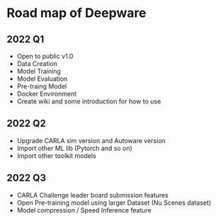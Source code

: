 # Road map of Deepware

## 2022 Q1

*  Open to public v1.0
  *  Data Creation
  *  Model Training
  *  Model Evaluation
  *  Pre-traing Model
  *  Docker Environment
*  Create wiki and some introduction for how to use

## 2022 Q2

*  Upgrade CARLA sim version and Autoware version
*  Import other ML lib (Pytorch and so on)
*  Import other toolkit models

## 2022 Q3

*  CARLA Challenge leader board submission features
*  Open Pre-training model using larger Dataset (Nu Scenes dataset)
*  Model compression / Speed Inference feature
